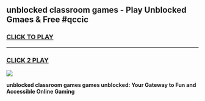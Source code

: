 
## unblocked classroom games - Play Unblocked Gmaes & Free #qccic
<h3>
<a href="https://news.freeplayer.one?title=unblocked_classroom_games&ref=03M">CLICK TO PLAY</a></h3>
<hr>

<h3>
<a href="https://news.freeplayer.one?title=unblocked_classroom_games&ref=03M">CLICK 2 PLAY</a>
  
</h3>

<a href="https://news.freeplayer.one?title=unblocked_classroom_games&ref=03M"><img src="https://clearcache.store/games.png"></a>


**unblocked classroom games games unblocked: Your Gateway to Fun and Accessible Online Gaming**
